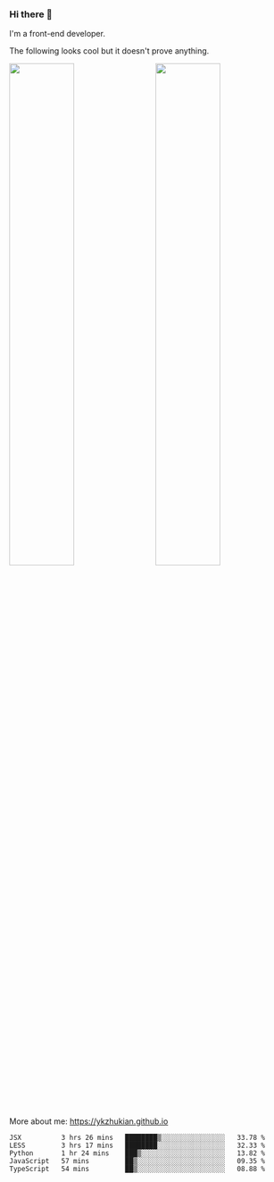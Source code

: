 ### Hi there 👋

I'm a front-end developer.

The following looks cool but it doesn't prove anything.

[<img align="right" width="48%" src="https://github-readme-stats.vercel.app/api?username=ykzhukian&show_icons=true&theme=dracula">](https://github.com/anuraghazra/github-readme-stats)

[<img width="48%" src="https://github-readme-stats.vercel.app/api/top-langs/?username=ykzhukian&layout=compact&theme=dracula">](https://github.com/anuraghazra/github-readme-stats)

More about me: 
https://ykzhukian.github.io

<!--START_SECTION:waka-->
```text
JSX          3 hrs 26 mins   ████████▒░░░░░░░░░░░░░░░░   33.78 % 
LESS         3 hrs 17 mins   ████████░░░░░░░░░░░░░░░░░   32.33 % 
Python       1 hr 24 mins    ███▒░░░░░░░░░░░░░░░░░░░░░   13.82 % 
JavaScript   57 mins         ██▒░░░░░░░░░░░░░░░░░░░░░░   09.35 % 
TypeScript   54 mins         ██▒░░░░░░░░░░░░░░░░░░░░░░   08.88 % 
```
<!--END_SECTION:waka-->
